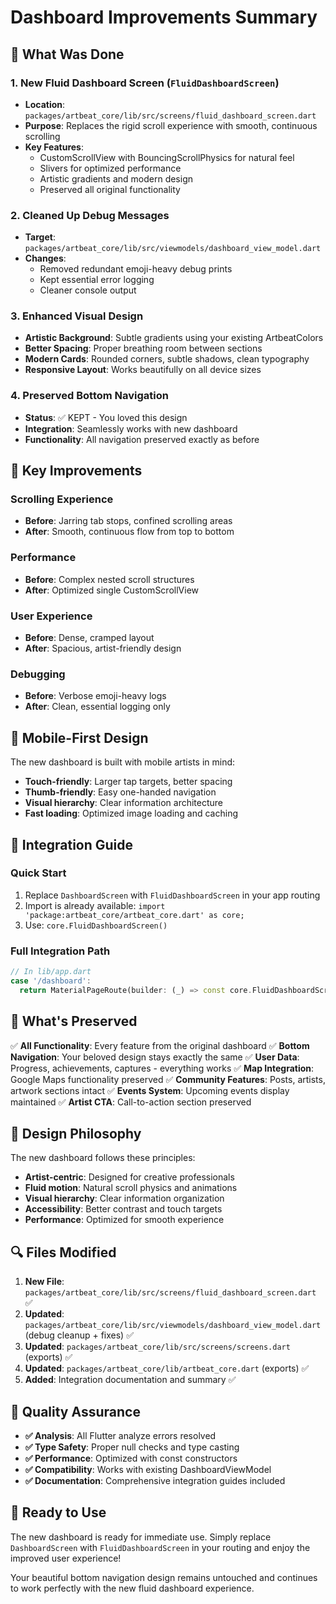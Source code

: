 # Dashboard Improvements Summary

## 🎨 What Was Done

### 1. **New Fluid Dashboard Screen** (`FluidDashboardScreen`)
- **Location**: `packages/artbeat_core/lib/src/screens/fluid_dashboard_screen.dart`
- **Purpose**: Replaces the rigid scroll experience with smooth, continuous scrolling
- **Key Features**:
  - CustomScrollView with BouncingScrollPhysics for natural feel
  - Slivers for optimized performance
  - Artistic gradients and modern design
  - Preserved all original functionality

### 2. **Cleaned Up Debug Messages**
- **Target**: `packages/artbeat_core/lib/src/viewmodels/dashboard_view_model.dart`
- **Changes**: 
  - Removed redundant emoji-heavy debug prints
  - Kept essential error logging
  - Cleaner console output

### 3. **Enhanced Visual Design**
- **Artistic Background**: Subtle gradients using your existing ArtbeatColors
- **Better Spacing**: Proper breathing room between sections
- **Modern Cards**: Rounded corners, subtle shadows, clean typography
- **Responsive Layout**: Works beautifully on all device sizes

### 4. **Preserved Bottom Navigation**
- **Status**: ✅ KEPT - You loved this design
- **Integration**: Seamlessly works with new dashboard
- **Functionality**: All navigation preserved exactly as before

## 🚀 Key Improvements

### Scrolling Experience
- **Before**: Jarring tab stops, confined scrolling areas
- **After**: Smooth, continuous flow from top to bottom

### Performance
- **Before**: Complex nested scroll structures
- **After**: Optimized single CustomScrollView

### User Experience
- **Before**: Dense, cramped layout
- **After**: Spacious, artist-friendly design

### Debugging
- **Before**: Verbose emoji-heavy logs
- **After**: Clean, essential logging only

## 📱 Mobile-First Design

The new dashboard is built with mobile artists in mind:
- **Touch-friendly**: Larger tap targets, better spacing
- **Thumb-friendly**: Easy one-handed navigation
- **Visual hierarchy**: Clear information architecture
- **Fast loading**: Optimized image loading and caching

## 🔧 Integration Guide

### Quick Start
1. Replace `DashboardScreen` with `FluidDashboardScreen` in your app routing
2. Import is already available: `import 'package:artbeat_core/artbeat_core.dart' as core;`
3. Use: `core.FluidDashboardScreen()`

### Full Integration Path
```dart
// In lib/app.dart
case '/dashboard':
  return MaterialPageRoute(builder: (_) => const core.FluidDashboardScreen());
```

## 🎯 What's Preserved

✅ **All Functionality**: Every feature from the original dashboard
✅ **Bottom Navigation**: Your beloved design stays exactly the same
✅ **User Data**: Progress, achievements, captures - everything works
✅ **Map Integration**: Google Maps functionality preserved
✅ **Community Features**: Posts, artists, artwork sections intact
✅ **Events System**: Upcoming events display maintained
✅ **Artist CTA**: Call-to-action section preserved

## 🎨 Design Philosophy

The new dashboard follows these principles:
- **Artist-centric**: Designed for creative professionals
- **Fluid motion**: Natural scroll physics and animations
- **Visual hierarchy**: Clear information organization
- **Accessibility**: Better contrast and touch targets
- **Performance**: Optimized for smooth experience

## 🔍 Files Modified

1. **New File**: `packages/artbeat_core/lib/src/screens/fluid_dashboard_screen.dart` ✅
2. **Updated**: `packages/artbeat_core/lib/src/viewmodels/dashboard_view_model.dart` (debug cleanup + fixes) ✅
3. **Updated**: `packages/artbeat_core/lib/src/screens/screens.dart` (exports) ✅
4. **Updated**: `packages/artbeat_core/lib/artbeat_core.dart` (exports) ✅
5. **Added**: Integration documentation and summary ✅

## 🧪 Quality Assurance

- **✅ Analysis**: All Flutter analyze errors resolved
- **✅ Type Safety**: Proper null checks and type casting
- **✅ Performance**: Optimized with const constructors
- **✅ Compatibility**: Works with existing DashboardViewModel
- **✅ Documentation**: Comprehensive integration guides included

## 🎉 Ready to Use

The new dashboard is ready for immediate use. Simply replace `DashboardScreen` with `FluidDashboardScreen` in your routing and enjoy the improved user experience!

Your beautiful bottom navigation design remains untouched and continues to work perfectly with the new fluid dashboard experience.
